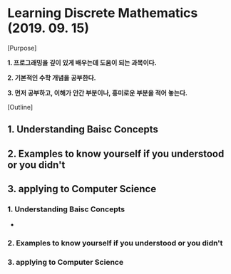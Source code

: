 # Learning Discrete Mathematics (2019. 09. 15)

[Purpose]

__1. 프로그래밍을 깊이 있게 배우는데 도움이 되는 과목이다.__

__2. 기본적인 수학 개념을 공부한다.__

__3. 먼저 공부하고, 이해가 안간 부분이나, 흥미로운 부분을 적어 놓는다.__

[Outline]

## 1. Understanding Baisc Concepts

## 2. Examples to know yourself if you understood or you didn't

## 3. applying to Computer Science





### 1. Understanding Baisc Concepts

-




### 2. Examples to know yourself if you understood or you didn't




### 3. applying to Computer Science


